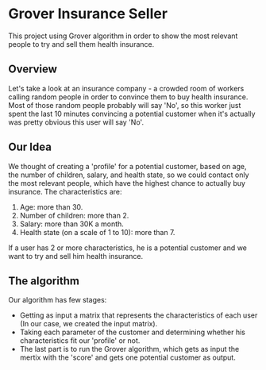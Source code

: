 # Grover Insurance Seller
This project using Grover algorithm in order to show the most relevant people to try and sell them health insurance.

## Overview 
Let's take a look at an insurance company - a crowded room of workers calling random people in order to convince them to buy health insurance. Most of those random people probably will say 'No', so this worker just spent the last 10 minutes convincing a potential customer when it's actually was pretty obvious this user will say 'No'.

## Our Idea
We thought of creating a 'profile' for a potential customer, based on age, the number of children, salary, and health state, so we could contact only the most relevant people, which have the highest chance to actually buy insurance.
The characteristics are:
1) Age: more than 30.
2) Number of children: more than 2.
3) Salary: more than 30K a month.
4) Health state (on a scale of 1 to 10): more than 7.

If a user has 2 or more characteristics, he is a potential customer and we want to try and sell him health insurance.

## The algorithm 
Our algorithm has few stages:
* Getting as input a matrix that represents the characteristics of each user (In our case, we created the input matrix).
* Taking each parameter of the customer and determining whether his characteristics fit our 'profile' or not. 
* The last part is to run the Grover algorithm, which gets as input the mertix with the 'score' and gets one potential customer as output.
